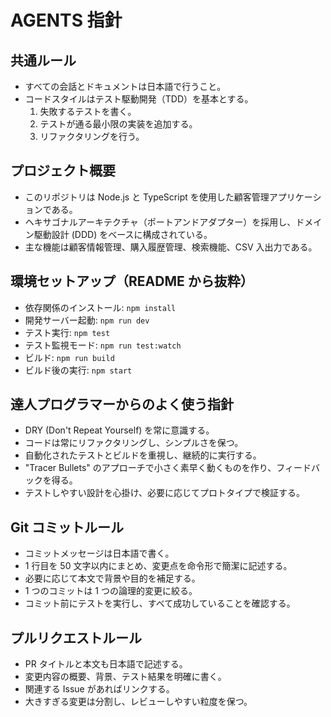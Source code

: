 # AGENTS 指針

## 共通ルール
- すべての会話とドキュメントは日本語で行うこと。
- コードスタイルはテスト駆動開発（TDD）を基本とする。
  1. 失敗するテストを書く。
  2. テストが通る最小限の実装を追加する。
  3. リファクタリングを行う。

## プロジェクト概要
- このリポジトリは Node.js と TypeScript を使用した顧客管理アプリケーションである。
- ヘキサゴナルアーキテクチャ（ポートアンドアダプター）を採用し、ドメイン駆動設計 (DDD) をベースに構成されている。
- 主な機能は顧客情報管理、購入履歴管理、検索機能、CSV 入出力である。

## 環境セットアップ（README から抜粋）
- 依存関係のインストール: `npm install`
- 開発サーバー起動: `npm run dev`
- テスト実行: `npm test`
- テスト監視モード: `npm run test:watch`
- ビルド: `npm run build`
- ビルド後の実行: `npm start`

## 達人プログラマーからのよく使う指針
- DRY (Don't Repeat Yourself) を常に意識する。
- コードは常にリファクタリングし、シンプルさを保つ。
- 自動化されたテストとビルドを重視し、継続的に実行する。
- "Tracer Bullets" のアプローチで小さく素早く動くものを作り、フィードバックを得る。
- テストしやすい設計を心掛け、必要に応じてプロトタイプで検証する。

## Git コミットルール
- コミットメッセージは日本語で書く。
- 1 行目を 50 文字以内にまとめ、変更点を命令形で簡潔に記述する。
- 必要に応じて本文で背景や目的を補足する。
- 1 つのコミットは 1 つの論理的変更に絞る。
- コミット前にテストを実行し、すべて成功していることを確認する。

## プルリクエストルール
- PR タイトルと本文も日本語で記述する。
- 変更内容の概要、背景、テスト結果を明確に書く。
- 関連する Issue があればリンクする。
- 大きすぎる変更は分割し、レビューしやすい粒度を保つ。
